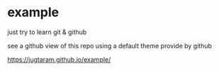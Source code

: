 # example
just try to learn git & github

see a github view of this repo
using a default theme provide by github

https://jugtaram.github.io/example/
